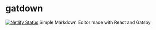 # gatdown
[![Netlify Status](https://api.netlify.com/api/v1/badges/6b882336-1523-4b7b-bd47-ca9b49da6e05/deploy-status)](https://app.netlify.com/sites/gatdown/deploys)
Simple Markdown Editor made with React and Gatsby
